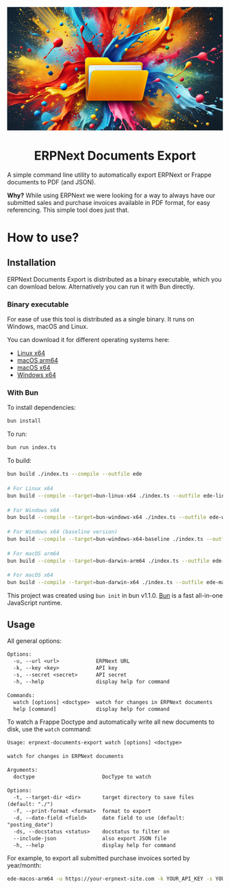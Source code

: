 <img src="header.webp" />
<h1 align="center">ERPNext Documents Export</h1>

A simple command line utility to automatically export ERPNext or Frappe documents to PDF (and JSON).

**Why?** While using ERPNext we were looking for a way to always have our submitted sales and purchase invoices available in PDF format, for easy referencing.
This simple tool does just that.

# How to use?

## Installation
ERPNext Documents Export is distributed as a binary executable, which you can download below.
Alternatively you can run it with Bun directly.

### Binary executable

For ease of use this tool is distributed as a single binary. It runs on Windows, macOS and Linux.

You can download it for different operating systems here:
- [Linux x64](https://github.com/daanlenaerts/erpnext-documents-export/releases/download/v1.1.0/ede-linux-x64)
- [macOS arm64](https://github.com/daanlenaerts/erpnext-documents-export/releases/download/v1.1.0/ede-macos-arm64)
- [macOS x64](https://github.com/daanlenaerts/erpnext-documents-export/releases/download/v1.1.0/ede-macos-x64)
- [Windows x64](https://github.com/daanlenaerts/erpnext-documents-export/releases/download/v1.1.0/ede-windows-x64.exe)


### With Bun

To install dependencies:

```bash
bun install
```

To run:

```bash
bun run index.ts
```

To build:

```bash
bun build ./index.ts --compile --outfile ede

# For Linux x64
bun build --compile --target=bun-linux-x64 ./index.ts --outfile ede-linux-x64

# For Windows x64
bun build --compile --target=bun-windows-x64 ./index.ts --outfile ede-windows-x64

# For Windows x64 (baseline version)
bun build --compile --target=bun-windows-x64-baseline ./index.ts --outfile ede-windows-x64-baseline

# For macOS arm64
bun build --compile --target=bun-darwin-arm64 ./index.ts --outfile ede-macos-arm64

# For macOS x64
bun build --compile --target=bun-darwin-x64 ./index.ts --outfile ede-macos-x64

```

This project was created using `bun init` in bun v1.1.0. [Bun](https://bun.sh) is a fast all-in-one JavaScript runtime.

## Usage

All general options:
```
Options:
  -u, --url <url>            ERPNext URL
  -k, --key <key>            API key
  -s, --secret <secret>      API secret
  -h, --help                 display help for command

Commands:
  watch [options] <doctype>  watch for changes in ERPNext documents
  help [command]             display help for command
```

To watch a Frappe Doctype and automatically write all new documents to disk, use the `watch` command:
```
Usage: erpnext-documents-export watch [options] <doctype>

watch for changes in ERPNext documents

Arguments:
  doctype                      DocType to watch

Options:
  -t, --target-dir <dir>       target directory to save files (default: "./")
  -f, --print-format <format>  format to export
  -d, --date-field <field>     date field to use (default: "posting_date")
  -ds, --docstatus <status>    docstatus to filter on
  --include-json               also export JSON file
  -h, --help                   display help for command
```

For example, to export all submitted purchase invoices sorted by year/month:
```bash
ede-macos-arm64 -u https://your-erpnext-site.com -k YOUR_API_KEY -s YOUR_API_SECRET watch "Purchase Invoice" -t ./purchase-invoices -ds 1
```